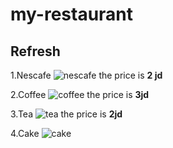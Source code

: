 # my-restaurant
## Refresh

1.Nescafe ![nescafe](https://coffeevendingmachines.co.za/wp-content/uploads/2019/04/nescafe-classic-white-in-red-cup.jpg) the price is **2 jd**

2.Coffee ![coffee](https://d1dq9tiesi76an.cloudfront.net/pub/media/catalog/product/cache/1/image/e9c3970ab036de70892d86c6d221abfe/2/8/28629.jpg?scale.width=56)
the price is **3jd**


3.Tea ![tea](https://www.herbandgarlicpro.com/wp-content/uploads/2019/01/cup-of-black-tea-1024x683.jpg)
the price is **2jd**

4.Cake ![cake](https://www.allworship.com/wp-content/uploads/2014/12/bigstock-Piece-of-cake-on-small-dessert-61206392.jpg)



